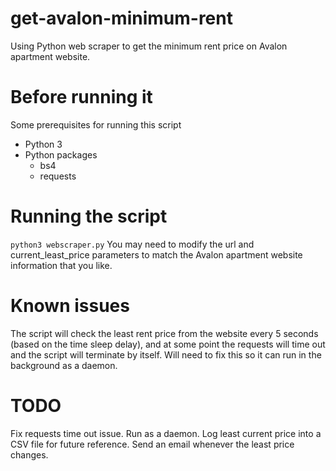 # get-avalon-minimum-rent
Using Python web scraper to get the minimum rent price on Avalon apartment website.

# Before running it
Some prerequisites for running this script
* Python 3
* Python packages
    * bs4
    * requests

# Running the script
`python3 webscraper.py`
You may need to modify the url and current_least_price parameters to match the Avalon apartment website information that you like. 

# Known issues
The script will check the least rent price from the website every 5 seconds (based on the time sleep delay), and at some point the requests will time out and the script will terminate by itself. Will need to fix this so it can run in the background as a daemon.

# TODO
Fix requests time out issue. Run as a daemon. Log least current price into a CSV file for future reference. Send an email whenever the least price changes.

